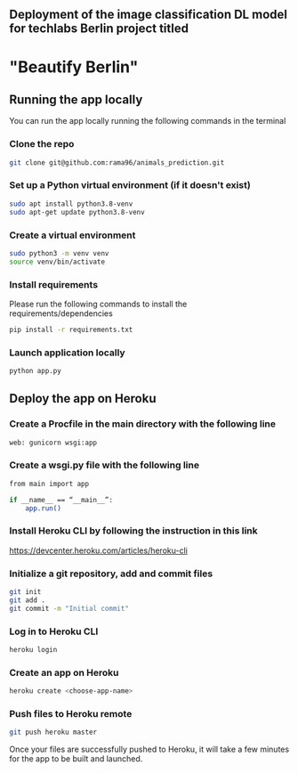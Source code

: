 ## Deployment of the image classification DL model for techlabs Berlin project titled
# "Beautify Berlin"

## Running the app locally
You can run the app locally running the following commands in the terminal 

### Clone the repo
```bash
git clone git@github.com:rama96/animals_prediction.git
```

### Set up a Python virtual environment (if it doesn't exist)
```bash
sudo apt install python3.8-venv
sudo apt-get update python3.8-venv
```

### Create a virtual environment
```bash
sudo python3 -m venv venv
source venv/bin/activate
```

### Install requirements

Please run the following commands to install the requirements/dependencies
```bash
pip install -r requirements.txt
```

### Launch application locally

```bash
python app.py
```

## Deploy the app on Heroku

### Create a Procfile in the main directory with the following line
```bash
web: gunicorn wsgi:app
```

### Create a wsgi.py file with the following line
```bash
from main import app

if __name__ == “__main__”: 
    app.run()
```
### Install Heroku CLI by following the instruction in this link
https://devcenter.heroku.com/articles/heroku-cli


### Initialize a git repository, add and commit files
```bash
git init 
git add .
git commit -m "Initial commit"
```
### Log in to Heroku CLI
```bash
heroku login
```

### Create an app on Heroku 
```bash
heroku create <choose-app-name>
```

### Push files to Heroku remote
```bash
git push heroku master
```

Once your files are successfully pushed to Heroku, it will take a few minutes for the app to be built and launched. 